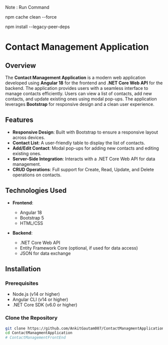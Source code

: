Note : Run Command 

npm cache clean --force

npm install --legacy-peer-deps





# Contact Management Application

## Overview

The **Contact Management Application** is a modern web application developed using **Angular 18** for the frontend and **.NET Core Web API** for the backend. The application provides users with a seamless interface to manage contacts efficiently. Users can view a list of contacts, add new contacts, and update existing ones using modal pop-ups. The application leverages **Bootstrap** for responsive design and a clean user experience.

## Features

- **Responsive Design**: Built with Bootstrap to ensure a responsive layout across devices.
- **Contact List**: A user-friendly table to display the list of contacts.
- **Add/Edit Contact**: Modal pop-ups for adding new contacts and editing existing ones.
- **Server-Side Integration**: Interacts with a .NET Core Web API for data management.
- **CRUD Operations**: Full support for Create, Read, Update, and Delete operations on contacts.

## Technologies Used

- **Frontend**: 
  - Angular 18
  - Bootstrap 5
  - HTML/CSS

- **Backend**:
  - .NET Core Web API
  - Entity Framework Core (optional, if used for data access)
  - JSON for data exchange

## Installation

### Prerequisites

- Node.js (v14 or higher)
- Angular CLI (v14 or higher)
- .NET Core SDK (v6.0 or higher)

### Clone the Repository

```bash
git clone https://github.com/AnkitGautam007/ContactManagmentApplication.git
cd ContactManagmentApplication
# ContactManagementFrontEnd
